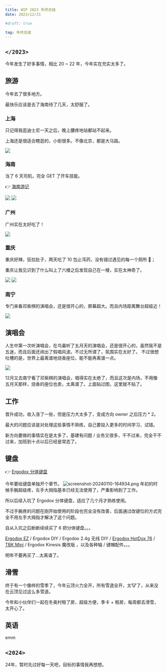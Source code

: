 ```yaml
---
title: WIP 2023 年终总结
date: 2023/12/31

#draft: true

tag: 年终总结
---
```


## `</2023>`

今年发生了好多事情，相比 20 ~ 22 年，今年实在充实太多了。

## 旅游

今年去了很多地方。

最快乐应该是去了海南待了几天，太舒服了。

### 上海

只记得我逛迪士尼一天之后，晚上腰疼地站都站不起来。

上海还是很适合瞎逛的，小街很多。不像北京，都是大马路。

![](https://jsd.cdn.zzko.cn/gh/caijinyc/images@main/20240110/IMG_5052.6ya2avvex1g0.webp)

### 海南

当了 6 天司机，完全 GET 了开车技能。

👉 [海南游记](./hainan-travel-journal)

![](https://jsd.cdn.zzko.cn/gh/caijinyc/images@main/20240110/IMG_5368.c8xsf6v271k.webp)
![](https://jsd.cdn.zzko.cn/gh/caijinyc/images@main/picx/DSC05597.54z4xunw3rs0.webp)

### 广州

广州实在太好吃了！

![](https://jsd.cdn.zzko.cn/gh/caijinyc/images@main/20240110/Group-3.3qai17bqgq40.webp)

### 重庆

重庆好辣，狂拉肚子，两天吃了 10 包止泻药，没有错过遇见的每一个厕所 🥹；

重庆让我见识到了什么叫上了六楼之后发现自己在一楼，实在太神奇了。

![](https://jsd.cdn.zzko.cn/gh/caijinyc/images@main/20240110/IMG_5824-1.1bfoepaiumo0.webp)
![](https://jsd.cdn.zzko.cn/gh/caijinyc/images@main/20240110/IMG_5836-2.40s7io1op6k0.webp)

### 南宁

专门来看邓紫棋的演唱会，还是很开心的，屏幕超大。而且内场距离舞台超级近！

![](https://jsd.cdn.zzko.cn/gh/caijinyc/images@main/20240110/Group-4.4gpk7onb9a0.webp)

## 演唱会

人生中第一次听演唱会，在鸟巢听了五月天的演唱会，还是很开心的，虽然我不是五迷，而且后面还闹出了假唱风波。不过无所谓了，氛围实在太好了。
不过很想吐槽的是，世界上最离谱地烧香座位，能不能再离谱一点。

![](https://jsd.cdn.zzko.cn/gh/caijinyc/images@main/20240110/IMG_5181.1exm326fhpfk.webp)

12月又去南宁看了邓紫棋的演唱会，唱得实在太绝了，而且这次是内场，不用像五月天那样，烧香的座位也卖，太离谱了。上面贴过图，这里就不贴了。

## 工作

晋升成功，收入涨了一些，但是压力大太多了，变成方向 owner 之后压力 * 2。

最大的问题应该是对处理这些事情不熟练，自己要投入更多的时间学习、试错。

新方向要做的事情实在是太多了，基建有问题 / 业务又很多，干不过来，完全干不过来，加班到十点以后已经是常态了。

## 键盘

👉 [Ergodox 分体键盘](./ergodox-keyboard.md)

今年要给键盘单独开个章节。
![screenshot-20240110-164934.png](..%2F..%2F..%2F..%2F..%2FDesktop%2Fscreenshot-20240110-164934.png)
年初的时候手腕超级疼，左手大拇指基本已经无法使用了，严重影响到了工作。

所以后续入坑了 Ergodox 分体键盘，适应了几个月才熟练使用。

不过手腕疼的问题在刚开始使用的阶段也完全没有改善，后面通过改键位的方式完全不用左手大拇指才解决了这个问题。

自从入坑之后断断续续买了 6 把分体键盘。。。

[Ergodox EZ](https://ergodox-ez.com/) / Ergodox DIY / Ergodox 2.4g 无线 DIY / [Ergodox HotDox 76](https://kono.store/products/ergodox-76-hot-dox-mechanical-keyboard-v2) / [TBK Mini](https://github.com/Bastardkb/TBK-Mini) / Ergodox Kinesis 魔改版 ，以及各种轴 / 键帽配件。。。

明年不要再买了...太离谱了。

## 滑雪

终于有一个像样的雪季了，今年云顶火力全开，所有雪道全开，太🐮了，从来没在云顶见过这么多雪道。

今年和小伙伴们一起在冬奥村租了房，超级方便，季卡 + 租房，每周都去滑雪，太开心了。

## 英语

emm

## `<2024>`

24年，暂时先过好每一天吧，目标的事情我再想想。
